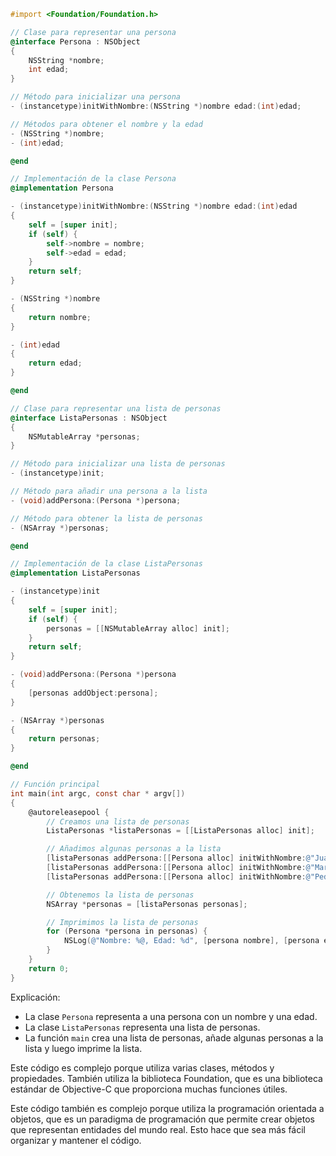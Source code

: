```objective-c
#import <Foundation/Foundation.h>

// Clase para representar una persona
@interface Persona : NSObject
{
    NSString *nombre;
    int edad;
}

// Método para inicializar una persona
- (instancetype)initWithNombre:(NSString *)nombre edad:(int)edad;

// Métodos para obtener el nombre y la edad
- (NSString *)nombre;
- (int)edad;

@end

// Implementación de la clase Persona
@implementation Persona

- (instancetype)initWithNombre:(NSString *)nombre edad:(int)edad
{
    self = [super init];
    if (self) {
        self->nombre = nombre;
        self->edad = edad;
    }
    return self;
}

- (NSString *)nombre
{
    return nombre;
}

- (int)edad
{
    return edad;
}

@end

// Clase para representar una lista de personas
@interface ListaPersonas : NSObject
{
    NSMutableArray *personas;
}

// Método para inicializar una lista de personas
- (instancetype)init;

// Método para añadir una persona a la lista
- (void)addPersona:(Persona *)persona;

// Método para obtener la lista de personas
- (NSArray *)personas;

@end

// Implementación de la clase ListaPersonas
@implementation ListaPersonas

- (instancetype)init
{
    self = [super init];
    if (self) {
        personas = [[NSMutableArray alloc] init];
    }
    return self;
}

- (void)addPersona:(Persona *)persona
{
    [personas addObject:persona];
}

- (NSArray *)personas
{
    return personas;
}

@end

// Función principal
int main(int argc, const char * argv[])
{
    @autoreleasepool {
        // Creamos una lista de personas
        ListaPersonas *listaPersonas = [[ListaPersonas alloc] init];

        // Añadimos algunas personas a la lista
        [listaPersonas addPersona:[[Persona alloc] initWithNombre:@"Juan" edad:20]];
        [listaPersonas addPersona:[[Persona alloc] initWithNombre:@"María" edad:25]];
        [listaPersonas addPersona:[[Persona alloc] initWithNombre:@"Pedro" edad:30]];

        // Obtenemos la lista de personas
        NSArray *personas = [listaPersonas personas];

        // Imprimimos la lista de personas
        for (Persona *persona in personas) {
            NSLog(@"Nombre: %@, Edad: %d", [persona nombre], [persona edad]);
        }
    }
    return 0;
}
```

Explicación:

* La clase `Persona` representa a una persona con un nombre y una edad.
* La clase `ListaPersonas` representa una lista de personas.
* La función `main` crea una lista de personas, añade algunas personas a la lista y luego imprime la lista.

Este código es complejo porque utiliza varias clases, métodos y propiedades. También utiliza la biblioteca Foundation, que es una biblioteca estándar de Objective-C que proporciona muchas funciones útiles.

Este código también es complejo porque utiliza la programación orientada a objetos, que es un paradigma de programación que permite crear objetos que representan entidades del mundo real. Esto hace que sea más fácil organizar y mantener el código.